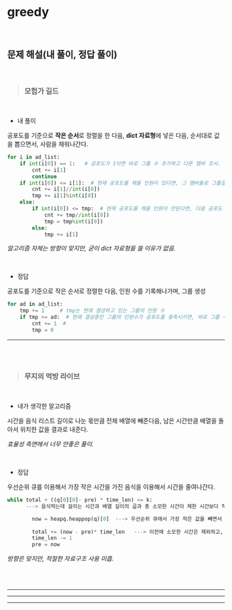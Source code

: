 # greedy   

<br>


## 문제 해설(내 풀이, 정답 풀이) 

<br>


>### 모험가 길드   

<br>


- 내 풀이     

공포도를 기준으로 **작은 순서**로 정렬을 한 다음, **dict 자료형**에 넣은 다음,
순서대로 값을 뽑으면서, 사람을 채워나간다. 


```python
for i in ad_list:
    if int(i[0]) == 1:   # 공포도가 1이면 바로 그룹 수 추가하고 다른 멤버 조사.
        cnt += i[1]
        continue
    if int(i[0]) <= i[1]:  # 현재 공포도를 채울 인원이 있다면, 그 멤버들로 그룹결성.
        cnt += i[1]//int(i[0])
        tmp += i[1]%int(i[0])
    else:
        if int(i[0]) <= tmp:  # 현재 공포도를 채울 인원이 안된다면, 다음 공포도 멤버까지 고려.
            cnt += tmp//int(i[0])
            tmp = tmp%int(i[0])
        else:
            tmp += i[1]
```
*알고리즘 자체는 방향이 맞지만, 굳이 dict 자료형을 쓸 이유가 없음.*   

<br>

- 정답    

공포도를 기준으로 작은 순서로 정렬한 다음, 인원 수를 기록해나가며, 그룹 생성


```python
for ad in ad_list:
    tmp += 1     # tmp는 현재 결성하고 있는 그룹의 인원 수
    if tmp >= ad:  # 현재 결성중인 그룹의 인원수가 공포도를 충족시키면, 바로 그룹 수 추가.
        cnt += 1  # 
        tmp = 0
```
*****
<br><br>

>### 무지의 먹방 라이브   

<br>

- 내가 생각한 알고리즘   

시간을 음식 리스트 길이로 나눈 몫만큼 전체 배열에 빼준다음,
남은 시간만큼 배열을 돌아서 위치한 값을 결과로 내준다.

*효율성 측면에서 너무 안좋은 풀이.*   

<br>

- 정답   

우선순위 큐를 이용해서 가장 작은 시간을 가진 음식을 이용해서 
시간을 줄여나간다.   

```python
while total + ((q[0][0]- pre) * time_len) <= k:   
      ---> 음식먹는데 걸리는 시간과 배열 길이의 곱과 총 소모한 시간이 제한 시간보다 작을 때, 반복문 실행

        now = heapq.heappop(q)[0]  ---> 우선순위 큐에서 가장 작은 값을 빼면서 시간 계산
        
        total += (now - pre)* time_len   ---> 이전에 소모한 시간은 제외하고, 다시 총 소모시간 계산.
        time_len -= 1
        pre = now
```

*방향은 맞지만, 적절한 자료구조 사용 미흡.*



<br><br>
*****
*****
*****
<br><br><br>
